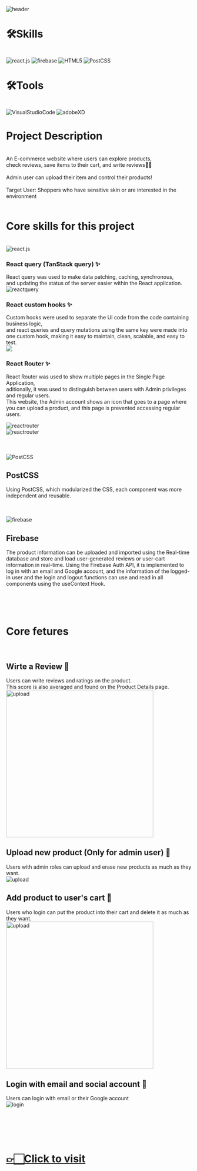 ![header](https://capsule-render.vercel.app/api?type=waving&color=d4a373&height=300&section=header&text=Skin%20care%20e-commerce%20website&fontSize=60&website&animation=fadeIn&fontColor=fff)

# 🛠Skills

<br>
<img alt="react.js" src="https://img.shields.io/badge/React-20232A?style=for-the-badge&logo=react&logoColor=61DAFB"/>
<img alt="firebase" src="https://img.shields.io/badge/firebase-ffca28?style=for-the-badge&logo=firebase&logoColor=black" />
<img alt="HTML5" src ="https://img.shields.io/badge/HTML5-E34F26.svg?&style=for-the-badge&logo=HTML5&logoColor=fff"/>
<img alt="PostCSS" src ="https://img.shields.io/badge/PostCSS-F43059.svg?&style=for-the-badge&logo=CSSWizardry&logoColor=fff"/>
<br>


# 🛠Tools

<br>
<img alt="VisualStudioCode" src ="https://img.shields.io/badge/VisualStudioCode-007ACC.svg?&style=for-the-badge&logo=Visual Studio Code&logoColor=fff"/>
<img alt="adobeXD" src="https://img.shields.io/badge/Adobe%20XD-470137?style=for-the-badge&logo=Adobe%20XD&logoColor=#FF61F6" />
<br>

# Project Description

<br>
An E-commerce website where users can explore products, <br/>
check reviews, save items to their cart, and write reviews✍🏻 <br/> <br/>
Admin user can upload their item and control their products! <br/><br/>
Target User: Shoppers who have sensitive skin or are interested in the environment
<br/>
<br/>

# Core skills for this project

</br>
<img alt="react.js" src="https://img.shields.io/badge/React-20232A?style=for-the-badge&logo=react&logoColor=61DAFB"/>

### React query (TanStack query) ✨

React query was used to make data patching, caching, synchronous, <br/>
and updating the status of the server easier within the React application.
</br>
<img src="https://res.cloudinary.com/nara9709/image/upload/v1675828949/reactquery_djr24b.png" alt="reactquery"/>

### React custom hooks ✨

Custom hooks were used to separate the UI code from the code containing business logic, <br/>
and react queries and query mutations using the same key were made into one custom hook, making it easy to maintain, clean, scalable, and easy to test.
</br>
<img src="https://res.cloudinary.com/nara9709/image/upload/v1675828952/customhook_vhfl4a.png"/>

### React Router ✨

React Router was used to show multiple pages in the Single Page Application, <br/>
aditionally, it was used to distinguish between users with Admin privileges and regular users. <br/>
This website, the Admin account shows an icon that goes to a page where you can upload a product, and this page is prevented accessing regular users.
</br>

<img src="https://res.cloudinary.com/nara9709/image/upload/v1675831058/reactrouter1_l92rp3.png" alt="reactrouter" />
<br/>
<img src="https://res.cloudinary.com/nara9709/image/upload/v1675831058/reactrouter2_bbosdu.png" alt="reactrouter" />
</br>
</br>
</br>
</br>

 <img alt="PostCSS" src ="https://img.shields.io/badge/PostCSS-F43059.svg?&style=for-the-badge&logo=CSSWizardry&logoColor=fff"/>

## PostCSS

Using PostCSS, which modularized the CSS, each component was more independent and reusable.
</br>
</br>
</br>

<img alt="firebase" src="https://img.shields.io/badge/firebase-ffca28?style=for-the-badge&logo=firebase&logoColor=black" />

## Firebase

The product information can be uploaded and imported using the Real-time database and store and load user-generated reviews or user-cart information in real-time. Using the Firebase Auth API, it is implemented to log in with an email and Google account, and the information of the logged-in user and the login and logout functions can use and read in all components using the useContext Hook.

</br>

<br/>
<br/>

# Core fetures

</br>

## Wirte a Review 🌟

Users can write reviews and ratings on the product. <br/>
This score is also averaged and found on the Product Details page.
<br/>
<img src="https://res.cloudinary.com/nara9709/image/upload/v1675833060/review_1_naooax.gif" width="400" height="400" alt="upload" />
<br/>

## Upload new product (Only for admin user) 🌟

Users with admin roles can upload and erase new products as much as they want.
<br/>
<img src="https://res.cloudinary.com/nara9709/image/upload/v1675832507/upload_2_xy29za.gif" alt="upload" />

## Add product to user's cart 🌟

Users who login can put the product into their cart and delete it as much as they want.
<br/>
<img src="https://res.cloudinary.com/nara9709/image/upload/v1675833034/cart_1_oqnbrt.gif" width="400" height="400" alt="upload" />

## Login with email and social account 🌟

Users can login with email or their Google account
<br/>
<img src="https://res.cloudinary.com/nara9709/image/upload/v1675832505/login_1_tfeslr.gif" alt="login" />

<br/>
<br/>
<br/>
<br/>

# <a href="https://ski-n-body.netlify.app/"> 👉🏻Click to visit </a>
